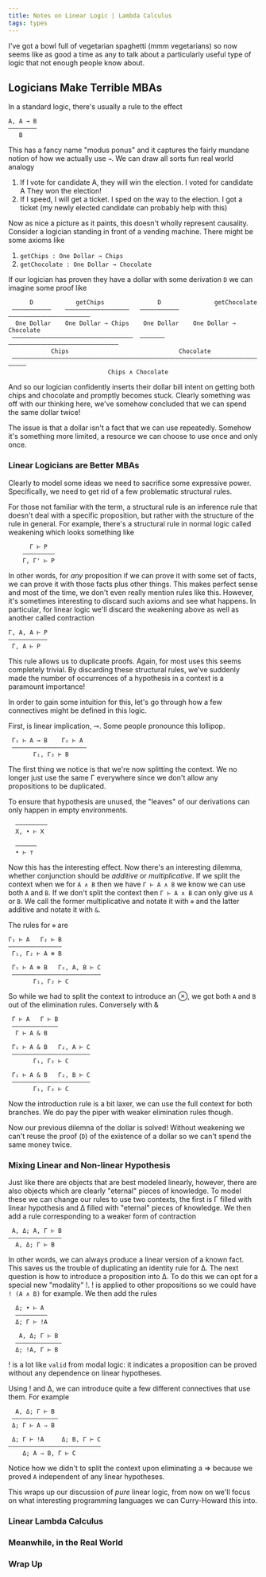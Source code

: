 ```yaml
---
title: Notes on Linear Logic | Lambda Calculus
tags: types
---
```


I've got a bowl full of vegetarian spaghetti (mmm vegetarians) so now
seems like as good a time as any to talk about a particularly useful
type of logic that not enough people know about.

## Logicians Make Terrible MBAs

In a standard logic, there's usually a rule to the effect

    A, A → B
    ————————
       B


This has a fancy name "modus ponus" and it captures the fairly mundane
notion of how we actually use `→`. We can draw all sorts fun real
world analogy

 1. If I vote for candidate A, they will win the election. I voted for
     candidate A They won the election!
 2. If I speed, I will get a ticket.  I sped on the way to the
    election.  I got a ticket (my newly elected candidate can probably
    help with this)

Now as nice a picture as it paints, this doesn't wholly represent
causality. Consider a logician standing in front of a vending
machine. There might be some axioms like

 1. `getChips : One Dollar → Chips`
 2. `getChocolate : One Dollar → Chocolate`

If our logician has proven they have a dollar with some derivation `D`
we can imagine some proof like

          D            getChips               D               getChocolate
     ———————————    ——————————————————   ———————————    ——————————————————————–
      One Dollar    One Dollar → Chips    One Dollar    One Dollar → Chocolate
     ——————–———————————————————————————  ——————–———————————————————————————————
                Chips                               Chocolate
     ————————————————————————————————————————————————————————————————————–—————
                                Chips ∧ Chocolate

And so our logician confidently inserts their dollar bill intent on
getting both chips and chocolate and promptly becomes stuck. Clearly
something was off with our thinking here, we've somehow concluded that
we can spend the same dollar twice!

The issue is that a dollar isn't a fact that we can use
repeatedly. Somehow it's something more limited, a resource we can
choose to use once and only once.

### Linear Logicians are Better MBAs

Clearly to model some ideas we need to sacrifice some expressive
power. Specifically, we need to get rid of a few problematic
structural rules.

For those not familiar with the term, a structural rule is an
inference rule that doesn't deal with a specific proposition, but
rather with the structure of the rule in general. For example, there's
a structural rule in normal logic called weakening which looks
something like

          Γ ⊢ P
        —————————
        Γ, Γ' ⊢ P

In other words, for *any* proposition if we can prove it with some set
of facts, we can prove it with those facts plus other things. This
makes perfect sense and most of the time, we don't even really mention
rules like this. However, it's sometimes interesting to discard such
axioms and see what happens. In particular, for linear logic we'll
discard the weakening above as well as another called contraction


    Γ, A, A ⊢ P
    ———————————
     Γ, A ⊢ P

This rule allows us to duplicate proofs. Again, for most uses this
seems completely trivial. By discarding these structural rules, we've
suddenly made the number of occurrences of a hypothesis in a context
is a paramount importance!

In order to gain some intuition for this, let's go through how a few
connectives might be defined in this logic.

First, is linear implication, ⊸. Some people pronounce this lollipop.

     Γ₁ ⊢ A ⊸ B    Γ₂ ⊢ A
     —————————————————————
           Γ₁, Γ₂ ⊢ B

The first thing we notice is that we're now splitting the context. We
no longer just use the same Γ everywhere since we don't allow any
propositions to be duplicated.

To ensure that hypothesis are unused, the "leaves" of our derivations
can only happen in empty environments.

      —————————
      X, • ⊢ X

      ——————
      • ⊢ ⊤

Now this has the interesting effect. Now there's an interesting
dilemma, whether conjunction should be *additive* or
*multiplicative*. If we split the context when we for `A ∧ B` then we
have `Γ ⊢ A ∧ B` we know we can use both `A` and `B`. If we don't
split the context then `Γ ⊢ A ∧ B` can only give us `A` or `B`. We
call the former multiplicative and notate it with `⊗` and the latter
additive and notate it with `&`.

The rules for `⊗` are

    Γ₁ ⊢ A   Γ₂ ⊢ B
    ———————————————
     Γ₁, Γ₂ ⊢ A ⊗ B

     Γ₁ ⊢ A ⊗ B   Γ₂, A, B ⊢ C
     —————————————————————————
           Γ₁, Γ₂ ⊢ C


So while we had to split the context to introduce an ⊗, we got both
`A` and `B` out of the elimination rules. Conversely with &

     Γ ⊢ A   Γ ⊢ B
     —————————————
      Γ ⊢ A & B

     Γ₁ ⊢ A & B   Γ₂, A ⊢ C
     ——————————————————————
           Γ₁, Γ₂ ⊢ C

     Γ₁ ⊢ A & B   Γ₂, B ⊢ C
     ——————————————————————
           Γ₁, Γ₂ ⊢ C


Now the introduction rule is a bit laxer, we can use the full context
for both branches. We do pay the piper with weaker elimination rules
though.

Now our previous dilemna of the dollar is solved! Without weakening we
can't reuse the proof (`D`) of the existence of a dollar so we can't
spend the same money twice.

### Mixing Linear and Non-linear Hypothesis

Just like there are objects that are best modeled linearly, however,
there are also objects which are clearly "eternal" pieces of
knowledge. To model these we can change our rules to use two contexts,
the first is Γ filled with linear hypothesis and Δ filled with
"eternal" pieces of knowledge. We then add a rule corresponding to a
weaker form of contraction

     A, Δ; A, Γ ⊢ B
    —————————————–—
      A, Δ; Γ ⊢ B

In other words, we can always produce a linear version of a known
fact. This saves us the trouble of duplicating an identity rule for
Δ. The next question is how to introduce a proposition into Δ. To do
this we can opt for a special new "modality" !. ! is applied to other
propositions so we could have `! (A ∧ B)` for example. We then add the
rules

      Δ; • ⊢ A
      —————————
      Δ; Γ ⊢ !A

       A, Δ; Γ ⊢ B
      —————————————
      Δ; !A, Γ ⊢ B

! is a lot like `valid` from modal logic: it indicates a proposition
can be proved without any dependence on linear hypotheses.

Using ! and Δ, we can introduce quite a few different connectives that
use them. For example


      A, Δ; Γ ⊢ B
     —————————————
     Δ; Γ ⊢ A ⇒ B

     Δ; Γ ⊢ !A     Δ; B, Γ ⊢ C
    ——————————————————————————
        Δ; A ⇒ B, Γ ⊢ C

Notice how we didn't to split the context upon eliminating a ⇒ because
we proved `A` independent of any linear hypotheses.

This wraps up our discussion of *pure* linear logic, from now on we'll
focus on what interesting programming languages we can Curry-Howard
this into.

### Linear Lambda Calculus

### Meanwhile, in the Real World

### Wrap Up
